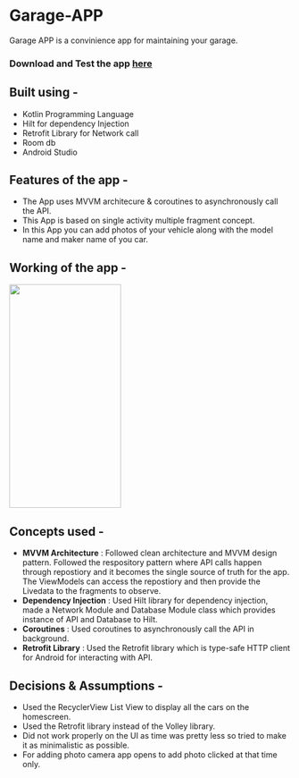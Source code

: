 # Garage-APP
Garage APP is a convinience app for maintaining your garage.

### Download and Test the app [here](https://drive.google.com/file/d/19_o-BrU0WsFcGbqmHWxWyhcKUT29q6QF/view?usp=sharing)

## Built using - 
- Kotlin Programming Language
- Hilt for dependency Injection
- Retrofit Library for Network call
- Room db 
- Android Studio

## Features of the app - 
- The App uses MVVM architecure & coroutines to asynchronously call the API. 
- This App is based on single activity multiple fragment concept.
- In this App  you can add photos of your vehicle along with the model name and maker name of you car.

## Working of the app - 
<img src="https://user-images.githubusercontent.com/68765059/233559504-aa20f62a-ad86-4194-8c6d-14961cb45127.mp4" height = "400" width="200">

## Concepts used - 
- **MVVM Architecture** : Followed clean architecture and MVVM design pattern. Followed the respository pattern where API calls happen through repostiory and it becomes the single source of truth for the app. The ViewModels can access the repostiory and then provide the Livedata to the fragments to observe.
- **Dependency Injection** : Used Hilt library for dependency injection, made a Network Module and Database Module class which provides instance of API and Database to Hilt. 
- **Coroutines** : Used coroutines to asynchronously call the API in background. 
- **Retrofit Library** : Used the Retrofit library which is type-safe HTTP client for Android for interacting with API.

## Decisions & Assumptions -
- Used the RecyclerView List View to display all the cars on the homescreen. 
- Used the Retrofit library instead of the Volley library.
- Did not work properly on the UI as time was pretty less so tried to make it as minimalistic as possible. 
- For adding photo camera app opens to add photo clicked at that time only.
